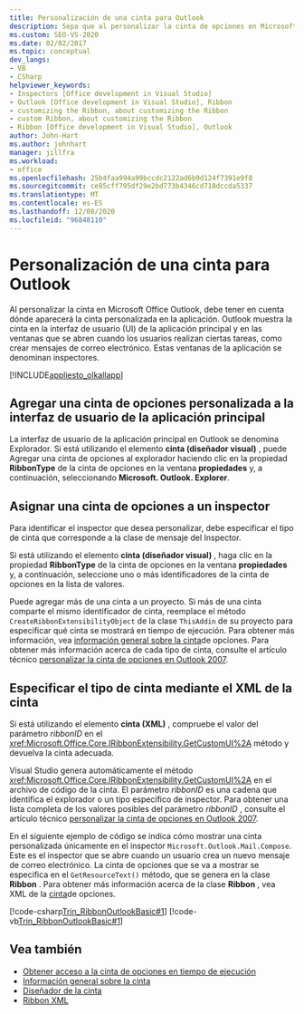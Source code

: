 ```yaml
---
title: Personalización de una cinta para Outlook
description: Sepa que al personalizar la cinta de opciones en Microsoft Office Outlook, debe tener en cuenta dónde aparecerá la cinta personalizada en la aplicación.
ms.custom: SEO-VS-2020
ms.date: 02/02/2017
ms.topic: conceptual
dev_langs:
- VB
- CSharp
helpviewer_keywords:
- Inspectors [Office development in Visual Studio]
- Outlook [Office development in Visual Studio], Ribbon
- customizing the Ribbon, about customizing the Ribbon
- custom Ribbon, about customizing the Ribbon
- Ribbon [Office development in Visual Studio], Outlook
author: John-Hart
ms.author: johnhart
manager: jillfra
ms.workload:
- office
ms.openlocfilehash: 25b4faa994a99bccdc2122ad6b9d124f7391e9f8
ms.sourcegitcommit: ce85cff795df29e2bd773b4346cd718dccda5337
ms.translationtype: MT
ms.contentlocale: es-ES
ms.lasthandoff: 12/08/2020
ms.locfileid: "96848110"
---
```

# <a name="customize-a-ribbon-for-outlook"></a>Personalización de una cinta para Outlook
  Al personalizar la cinta en Microsoft Office Outlook, debe tener en cuenta dónde aparecerá la cinta personalizada en la aplicación. Outlook muestra la cinta en la interfaz de usuario (UI) de la aplicación principal y en las ventanas que se abren cuando los usuarios realizan ciertas tareas, como crear mensajes de correo electrónico. Estas ventanas de la aplicación se denominan inspectores.

 [!INCLUDE[appliesto_olkallapp](../vsto/includes/appliesto-olkallapp-md.md)]

## <a name="add-a-custom-ribbon-to-the-main-application-ui"></a>Agregar una cinta de opciones personalizada a la interfaz de usuario de la aplicación principal
 La interfaz de usuario de la aplicación principal en Outlook se denomina Explorador. Si está utilizando el elemento **cinta (diseñador visual)** , puede Agregar una cinta de opciones al explorador haciendo clic en la propiedad **RibbonType** de la cinta de opciones en la ventana **propiedades** y, a continuación, seleccionando **Microsoft. Outlook. Explorer**.

## <a name="assign-a-ribbon-to-an-inspector"></a>Asignar una cinta de opciones a un inspector
 Para identificar el inspector que desea personalizar, debe especificar el tipo de cinta que corresponde a la clase de mensaje del Inspector.

 Si está utilizando el elemento **cinta (diseñador visual)** , haga clic en la propiedad **RibbonType** de la cinta de opciones en la ventana **propiedades** y, a continuación, seleccione uno o más identificadores de la cinta de opciones en la lista de valores.

 Puede agregar más de una cinta a un proyecto. Si más de una cinta comparte el mismo identificador de cinta, reemplace el método `CreateRibbonExtensibilityObject` de la clase `ThisAddin` de su proyecto para especificar qué cinta se mostrará en tiempo de ejecución. Para obtener más información, vea [información general sobre la cinta](../vsto/ribbon-overview.md)de opciones. Para obtener más información acerca de cada tipo de cinta, consulte el artículo técnico [personalizar la cinta de opciones en Outlook 2007](/previous-versions/office/developer/office-2007/bb226712(v=office.12)).

## <a name="specify-the-ribbon-type-by-using-ribbon-xml"></a>Especificar el tipo de cinta mediante el XML de la cinta
 Si está utilizando el elemento **cinta (XML)** , compruebe el valor del parámetro *ribbonID* en el <xref:Microsoft.Office.Core.IRibbonExtensibility.GetCustomUI%2A> método y devuelva la cinta adecuada.

 Visual Studio genera automáticamente el método <xref:Microsoft.Office.Core.IRibbonExtensibility.GetCustomUI%2A> en el archivo de código de la cinta. El parámetro *ribbonID* es una cadena que identifica el explorador o un tipo específico de inspector. Para obtener una lista completa de los valores posibles del parámetro *ribbonID* , consulte el artículo técnico [personalizar la cinta de opciones en Outlook 2007](/previous-versions/office/developer/office-2007/bb226712(v=office.12)).

 En el siguiente ejemplo de código se indica cómo mostrar una cinta personalizada únicamente en el inspector `Microsoft.Outlook.Mail.Compose`. Este es el inspector que se abre cuando un usuario crea un nuevo mensaje de correo electrónico. La cinta de opciones que se va a mostrar se especifica en el `GetResourceText()` método, que se genera en la clase **Ribbon** . Para obtener más información acerca de la clase **Ribbon** , vea XML de la [cinta](../vsto/ribbon-xml.md)de opciones.

 [!code-csharp[Trin_RibbonOutlookBasic#1](../vsto/codesnippet/CSharp/Trin_RibbonOutlookBasic/Ribbon1.cs#1)]
 [!code-vb[Trin_RibbonOutlookBasic#1](../vsto/codesnippet/VisualBasic/Trin_RibbonOutlookBasic/Ribbon1.vb#1)]

## <a name="see-also"></a>Vea también
- [Obtener acceso a la cinta de opciones en tiempo de ejecución](../vsto/accessing-the-ribbon-at-run-time.md)
- [Información general sobre la cinta](../vsto/ribbon-overview.md)
- [Diseñador de la cinta](../vsto/ribbon-designer.md)
- [Ribbon XML](../vsto/ribbon-xml.md)
